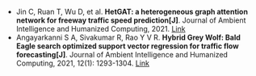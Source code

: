 * Jin C, Ruan T, Wu D, et al. <b>HetGAT: a heterogeneous graph attention network for freeway traffic speed prediction[J]</b>. Journal of Ambient Intelligence and Humanized Computing, 2021. [Link](https://link.springer.com/article/10.1007/s12652-020-02807-0)
* Angayarkanni S A, Sivakumar R, Rao Y V R. <b>Hybrid Grey Wolf: Bald Eagle search optimized support vector regression for traffic flow forecasting[J]</b>. Journal of Ambient Intelligence and Humanized Computing, 2021, 12(1): 1293-1304. [Link](https://link.springer.com/article/10.1007/s12652-020-02182-w)
